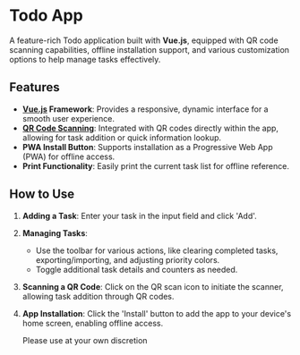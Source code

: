 # Todo App

A feature-rich Todo application built with **Vue.js**, equipped with QR code scanning capabilities, offline installation support, and various customization options to help manage tasks effectively.

## Features

- **[Vue.js](https://vuejs.org/) Framework**: Provides a responsive, dynamic interface for a smooth user experience.
- **[QR Code Scanning](https://github.com/mebjas/html5-qrcode)**: Integrated with QR codes directly within the app, allowing for task addition or quick information lookup.
- **PWA Install Button**: Supports installation as a Progressive Web App (PWA) for offline access.
- **Print Functionality**: Easily print the current task list for offline reference.

## How to Use

1. **Adding a Task**: Enter your task in the input field and click 'Add'.
2. **Managing Tasks**:
   - Use the toolbar for various actions, like clearing completed tasks, exporting/importing, and adjusting priority colors.
   - Toggle additional task details and counters as needed.
3. **Scanning a QR Code**: Click on the QR scan icon to initiate the scanner, allowing task addition through QR codes.
4. **App Installation**: Click the 'Install' button to add the app to your device's home screen, enabling offline access.

   Please use at your own discretion
